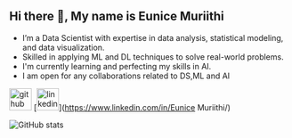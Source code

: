 ## Hi there 👋, My name is Eunice Muriithi
- I’m a Data Scientist with expertise in data analysis, statistical modeling, and data visualization.
- Skilled in applying ML and DL techniques to solve real-world problems.
- I'm currently learning and perfecting my skills in AI.
- I am open for any collaborations related to DS,ML and AI
  
[<img src='https://cdn.jsdelivr.net/npm/simple-icons@3.0.1/icons/github.svg' alt='github' height='40'>](https://github.com/wangechi01-a)  [<img src='https://cdn.jsdelivr.net/npm/simple-icons@3.0.1/icons/linkedin.svg' alt='linkedin' height='40'>](https://www.linkedin.com/in/Eunice Muriithi/)  

![GitHub stats](https://github-readme-stats.vercel.app/api?username=wangechi01-a&show_icons=true)  


